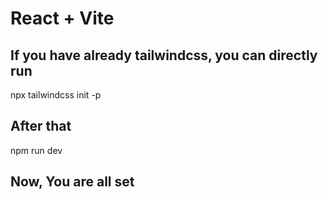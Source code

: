 # React + Vite

## If you have already tailwindcss, you can directly run

npx tailwindcss init -p

## After that

npm run dev

## Now, You are all set
